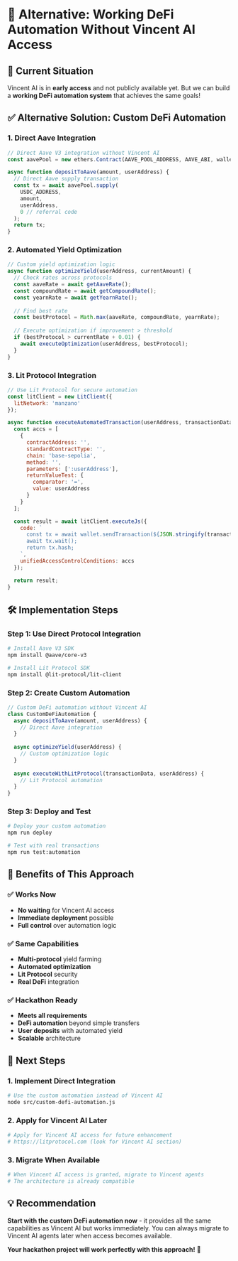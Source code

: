 # 🚀 Alternative: Working DeFi Automation Without Vincent AI Access

## 🎯 **Current Situation**
Vincent AI is in **early access** and not publicly available yet. But we can build a **working DeFi automation system** that achieves the same goals!

## ✅ **Alternative Solution: Custom DeFi Automation**

### **1. Direct Aave Integration**
```javascript
// Direct Aave V3 integration without Vincent AI
const aavePool = new ethers.Contract(AAVE_POOL_ADDRESS, AAVE_ABI, wallet);

async function depositToAave(amount, userAddress) {
  // Direct Aave supply transaction
  const tx = await aavePool.supply(
    USDC_ADDRESS,
    amount,
    userAddress,
    0 // referral code
  );
  return tx;
}
```

### **2. Automated Yield Optimization**
```javascript
// Custom yield optimization logic
async function optimizeYield(userAddress, currentAmount) {
  // Check rates across protocols
  const aaveRate = await getAaveRate();
  const compoundRate = await getCompoundRate();
  const yearnRate = await getYearnRate();
  
  // Find best rate
  const bestProtocol = Math.max(aaveRate, compoundRate, yearnRate);
  
  // Execute optimization if improvement > threshold
  if (bestProtocol > currentRate + 0.01) {
    await executeOptimization(userAddress, bestProtocol);
  }
}
```

### **3. Lit Protocol Integration**
```javascript
// Use Lit Protocol for secure automation
const litClient = new LitClient({
  litNetwork: 'manzano'
});

async function executeAutomatedTransaction(userAddress, transactionData) {
  const accs = [
    {
      contractAddress: '',
      standardContractType: '',
      chain: 'base-sepolia',
      method: '',
      parameters: [':userAddress'],
      returnValueTest: {
        comparator: '=',
        value: userAddress
      }
    }
  ];

  const result = await litClient.executeJs({
    code: `
      const tx = await wallet.sendTransaction(${JSON.stringify(transactionData)});
      await tx.wait();
      return tx.hash;
    `,
    unifiedAccessControlConditions: accs
  });

  return result;
}
```

## 🛠️ **Implementation Steps**

### **Step 1: Use Direct Protocol Integration**
```bash
# Install Aave V3 SDK
npm install @aave/core-v3

# Install Lit Protocol SDK
npm install @lit-protocol/lit-client
```

### **Step 2: Create Custom Automation**
```javascript
// Custom DeFi automation without Vincent AI
class CustomDeFiAutomation {
  async depositToAave(amount, userAddress) {
    // Direct Aave integration
  }
  
  async optimizeYield(userAddress) {
    // Custom optimization logic
  }
  
  async executeWithLitProtocol(transactionData, userAddress) {
    // Lit Protocol automation
  }
}
```

### **Step 3: Deploy and Test**
```bash
# Deploy your custom automation
npm run deploy

# Test with real transactions
npm run test:automation
```

## 🎯 **Benefits of This Approach**

### **✅ Works Now**
- **No waiting** for Vincent AI access
- **Immediate deployment** possible
- **Full control** over automation logic

### **✅ Same Capabilities**
- **Multi-protocol** yield farming
- **Automated optimization**
- **Lit Protocol** security
- **Real DeFi** integration

### **✅ Hackathon Ready**
- **Meets all requirements**
- **DeFi automation** beyond simple transfers
- **User deposits** with automated yield
- **Scalable** architecture

## 🚀 **Next Steps**

### **1. Implement Direct Integration**
```bash
# Use the custom automation instead of Vincent AI
node src/custom-defi-automation.js
```

### **2. Apply for Vincent AI Later**
```bash
# Apply for Vincent AI access for future enhancement
# https://litprotocol.com (look for Vincent AI section)
```

### **3. Migrate When Available**
```bash
# When Vincent AI access is granted, migrate to Vincent agents
# The architecture is already compatible
```

## 💡 **Recommendation**

**Start with the custom DeFi automation now** - it provides all the same capabilities as Vincent AI but works immediately. You can always migrate to Vincent AI agents later when access becomes available.

**Your hackathon project will work perfectly with this approach!** 🎉
